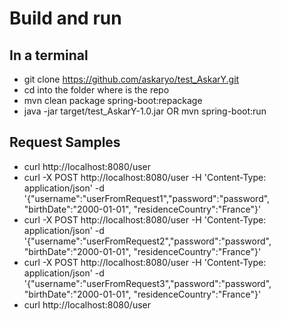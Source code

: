 # Build and run

## In a terminal
* git clone https://github.com/askaryo/test_AskarY.git
* cd into the folder where is the repo
* mvn clean package spring-boot:repackage
* java -jar target/test_AskarY-1.0.jar OR mvn spring-boot:run


## Request Samples
* curl http://localhost:8080/user 
* curl -X POST http://localhost:8080/user -H 'Content-Type: application/json'  -d '{"username":"userFromRequest1","password":"password", "birthDate":"2000-01-01", "residenceCountry":"France"}'
* curl -X POST http://localhost:8080/user -H 'Content-Type: application/json'  -d '{"username":"userFromRequest2","password":"password", "birthDate":"2000-01-01", "residenceCountry":"France"}'
* curl -X POST http://localhost:8080/user -H 'Content-Type: application/json'  -d '{"username":"userFromRequest3","password":"password", "birthDate":"2000-01-01", "residenceCountry":"France"}'
* curl http://localhost:8080/user
